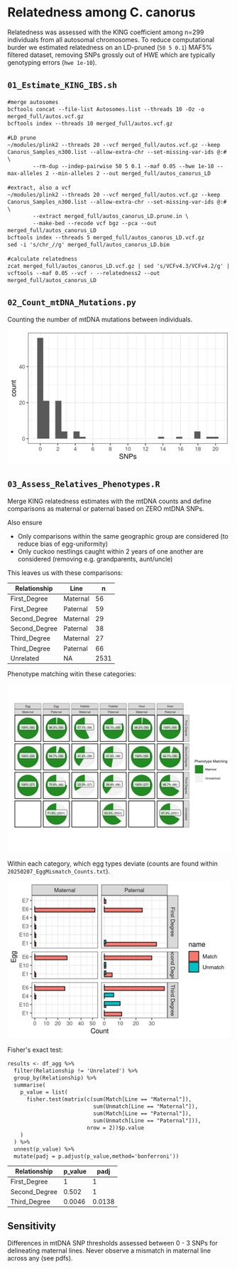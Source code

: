 # Relatedness among C. canorus

Relatedness was assessed with the KING coefficient among n=299 individuals from all autosomal chromosomes. To reduce computational burder we estimated relatedness on an LD-pruned (`50 5 0.1`) MAF5% filtered dataset, removing SNPs grossly out of HWE which are typically genotyping errors (`hwe 1e-10`). 

## `01_Estimate_KING_IBS.sh`

```
#merge autosomes
bcftools concat --file-list Autosomes.list --threads 10 -Oz -o merged_full/autos.vcf.gz
bcftools index --threads 10 merged_full/autos.vcf.gz

#LD prune
~/modules/plink2 --threads 20 --vcf merged_full/autos.vcf.gz --keep Canorus_Samples_n300.list --allow-extra-chr --set-missing-var-ids @:# \
        --rm-dup --indep-pairwise 50 5 0.1 --maf 0.05 --hwe 1e-10 --max-alleles 2 --min-alleles 2 --out merged_full/autos_canorus_LD

#extract, also a vcf
~/modules/plink2 --threads 20 --vcf merged_full/autos.vcf.gz --keep Canorus_Samples_n300.list --allow-extra-chr --set-missing-var-ids @:# \
        --extract merged_full/autos_canorus_LD.prune.in \
        --make-bed --recode vcf bgz --pca --out merged_full/autos_canorus_LD
bcftools index --threads 5 merged_full/autos_canorus_LD.vcf.gz
sed -i 's/chr_//g' merged_full/autos_canorus_LD.bim

#calculate relatedness 
zcat merged_full/autos_canorus_LD.vcf.gz | sed 's/VCFv4.3/VCFv4.2/g' | vcftools --maf 0.05 --vcf - --relatedness2 --out merged_full/autos_canorus_LD
```

## `02_Count_mtDNA_Mutations.py`

Counting the number of mtDNA mutations between individuals. 

![mtDNA_mutations](20250207_mtDNAMutations.png) 

## `03_Assess_Relatives_Phenotypes.R`

Merge KING relatedness estimates with the mtDNA counts and define comparisons as maternal or paternal based on ZERO mtDNA SNPs. 

Also ensure

* Only comparisons within the same geographic group are considered (to reduce bias of egg-uniformity)
* Only cuckoo nestlings caught within 2 years of one another are considered (removing e.g. grandparents, aunt/uncle)


This leaves us with these comparisons:

| Relationship  | Line     | n    |
| ------------- | -------- | ---- |
| First_Degree  | Maternal | 56   |
| First_Degree  | Paternal | 59   |
| Second_Degree | Maternal | 29   |
| Second_Degree | Paternal | 38   |
| Third_Degree  | Maternal | 27   |
| Third_Degree  | Paternal | 66   |
| Unrelated     | NA       | 2531 |

Phenotype matching witin these categories:

![phenotypes](20250207-Relatives_Phenotype_Matching-0Mismatch-FIRSTDEGREE.png)

Within each category, which egg types deviate (counts are found within `20250207_EggMismatch_Counts.txt`).

![egg_mismatch](20250207-Relatives_EggMismatch.png)

Fisher's exact test:

```
results <- df_agg %>%
  filter(Relationship != 'Unrelated') %>% 
  group_by(Relationship) %>%
  summarise(
    p_value = list(
      fisher.test(matrix(c(sum(Match[Line == "Maternal"]),
                           sum(Unmatch[Line == "Maternal"]),
                           sum(Match[Line == "Paternal"]),
                           sum(Unmatch[Line == "Paternal"])),
                         nrow = 2))$p.value
    )
  ) %>%
  unnest(p_value) %>% 
  mutate(padj = p.adjust(p_value,method='bonferroni'))
  ```

  | Relationship  | p_value | padj   |
| ------------- | ------- | ------ |
| First_Degree  | 1       | 1      |
| Second_Degree | 0.502   | 1      |
| Third_Degree  | 0.0046  | 0.0138 |


## Sensitivity

Differences in mtDNA SNP thresholds assessed between 0 - 3 SNPs for delineating maternal lines. Never observe a mismatch in maternal line across any (see pdfs). 
